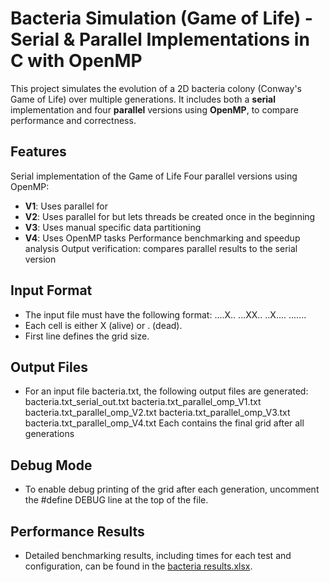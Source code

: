 # Bacteria Simulation (Game of Life) - Serial & Parallel Implementations in C with OpenMP

This project simulates the evolution of a 2D bacteria colony (Conway's Game of Life) over multiple generations. It includes both a **serial** implementation and four **parallel** versions using **OpenMP**, to compare performance and correctness.

## Features

Serial implementation of the Game of Life
Four parallel versions using OpenMP:
  - **V1**: Uses parallel for
  - **V2**: Uses parallel for but lets threads be created once in the beginning
  - **V3**: Uses manual specific data partitioning
  - **V4**: Uses OpenMP tasks
Performance benchmarking and speedup analysis
Output verification: compares parallel results to the serial version

## Input Format
-  The input file must have the following format:
<ROWS> <COLS>
....X..
...XX..
..X....
.......
-  Each cell is either X (alive) or . (dead).
-  First line defines the grid size.

## Output Files
-  For an input file bacteria.txt, the following output files are generated:
bacteria.txt_serial_out.txt
bacteria.txt_parallel_omp_V1.txt
bacteria.txt_parallel_omp_V2.txt
bacteria.txt_parallel_omp_V3.txt
bacteria.txt_parallel_omp_V4.txt
Each contains the final grid after all generations

## Debug Mode
-  To enable debug printing of the grid after each generation, uncomment the #define DEBUG line at the top of the file.

## Performance Results
-  Detailed benchmarking results, including times for each test and configuration, can be found in the [bacteria results.xlsx](bacteria_results.xlsx).
